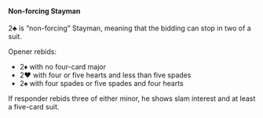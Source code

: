 #### Non-forcing Stayman
2♣ is “non-forcing” Stayman, meaning that the bidding can stop in two of a suit.

Opener rebids:

   * 2♦ with no four-card major 
   * 2♥ with four or five hearts and less than five spades
   * 2♠ with four spades or five spades and four hearts

If responder rebids three of either minor,
he shows slam interest and at least a five-card suit.
